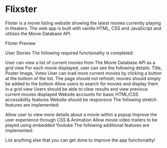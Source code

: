 # Flixster
Flixter is a movie listing website showing the latest movies currently playing in theaters. The web app is built with vanilla HTML, CSS and JavaScript and utilizes the Movie Database API.

Flixter Preview

User Stories
The following required functionality is completed:

 User can view a list of current movies from The Movie Database API as a grid view
 For each movie displayed, user can see the following details:
Title, Poster Image, Votes
 User can load more current movies by clicking a button at the bottom of the list. The page should not refresh; movies should simply be added to the bottom
 Allow users to search for movies and display them in a grid view
Users should be able to clear results and view previous current movies displayed
 Website accounts for basic HTML/CSS accessibility features
 Website should be responsive
The following stretch features are implemented:

 Allow user to view more details about a movie within a popup
 Improve the user experience through CSS & Animation
 Allow movie video trailers to be played using embedded Youtube
The following additional features are implemented:

 List anything else that you can get done to improve the app functionality!

